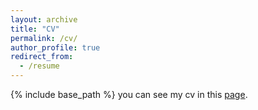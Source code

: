 ```yaml
---
layout: archive
title: "CV"
permalink: /cv/
author_profile: true
redirect_from:
  - /resume
---
```


{% include base_path %}
you can see my cv in this [page](../files/paper1.pdf).
<!-- <iframe src="/files/paper1" width="100%" height="500" frameborder="no" border="0" marginwidth="0" marginheight="0"></iframe> -->




<!-- **School of Information Science  and Engineering**,
**Southeast University**

**Nanjing,China**

Education
======
* B.S. in Communication Engineering, Harbin Institute of Technology, 2018-2022
* M.S. in Communication Engineering, Southeast University, 2025(expected)
* Ph.D in Statistical, xxx University, 2029 (expected)

Work experience
======
* Summer 2015: Research Assistant
  * Github University
  * Duties included: Tagging issues
  * Supervisor: Professor Git

* Fall 2015: Research Assistant
  * Github University
  * Duties included: Merging pull requests
  * Supervisor: Professor Hub
  





Skills
======
* Altum Designer
* Code
  * Latex
  * Matlab
  * Python
* Football, Basketboll

Publications
======
  <ul>{% for post in site.publications %}
    {% include archive-single-cv.html %}
  {% endfor %}</ul>
  
Talks
======
  <ul>{% for post in site.talks %}
    {% include archive-single-talk-cv.html %}
  {% endfor %}</ul>
  
Teaching
======
  <ul>{% for post in site.teaching %}
    {% include archive-single-cv.html %}
  {% endfor %}</ul>
  
Service and leadership
======
* Currently signed in to 43 different slack teams -->
